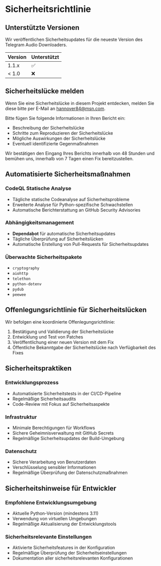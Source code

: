 # Sicherheitsrichtlinie

## Unterstützte Versionen

Wir veröffentlichen Sicherheitsupdates für die neueste Version des Telegram Audio Downloaders.

| Version | Unterstützt          |
| ------- | -------------------- |
| 1.1.x   | :white_check_mark:   |
| < 1.0   | :x:                  |

## Sicherheitslücke melden

Wenn Sie eine Sicherheitslücke in diesem Projekt entdecken, melden Sie diese bitte per E-Mail an hannover84@msn.com.

Bitte fügen Sie folgende Informationen in Ihren Bericht ein:
- Beschreibung der Sicherheitslücke
- Schritte zum Reproduzieren der Sicherheitslücke
- Mögliche Auswirkungen der Sicherheitslücke
- Eventuell identifizierte Gegenmaßnahmen

Wir bestätigen den Eingang Ihres Berichts innerhalb von 48 Stunden und bemühen uns, innerhalb von 7 Tagen einen Fix bereitzustellen.

## Automatisierte Sicherheitsmaßnahmen

### CodeQL Statische Analyse
- Tägliche statische Codeanalyse auf Sicherheitsprobleme
- Erweiterte Analyse für Python-spezifische Schwachstellen
- Automatische Berichterstattung an GitHub Security Advisories

### Abhängigkeitsmanagement
- **Dependabot** für automatische Sicherheitsupdates
- Tägliche Überprüfung auf Sicherheitslücken
- Automatische Erstellung von Pull-Requests für Sicherheitsupdates

### Überwachte Sicherheitspakete
- `cryptography`
- `aiohttp`
- `telethon`
- `python-dotenv`
- `pydub`
- `peewee`

## Offenlegungsrichtlinie für Sicherheitslücken

Wir befolgen eine koordinierte Offenlegungsrichtlinie:
1. Bestätigung und Validierung der Sicherheitslücke
2. Entwicklung und Test von Patches
3. Veröffentlichung einer neuen Version mit dem Fix
4. Öffentliche Bekanntgabe der Sicherheitslücke nach Verfügbarkeit des Fixes

## Sicherheitspraktiken

### Entwicklungsprozess
- Automatisierte Sicherheitstests in der CI/CD-Pipeline
- Regelmäßige Sicherheitsaudits
- Code-Review mit Fokus auf Sicherheitsaspekte

### Infrastruktur
- Minimale Berechtigungen für Workflows
- Sichere Geheimnisverwaltung mit GitHub Secrets
- Regelmäßige Sicherheitsupdates der Build-Umgebung

### Datenschutz
- Sichere Verarbeitung von Benutzerdaten
- Verschlüsselung sensibler Informationen
- Regelmäßige Überprüfung der Datenschutzmaßnahmen

## Sicherheitshinweise für Entwickler

### Empfohlene Entwicklungsumgebung
- Aktuelle Python-Version (mindestens 3.11)
- Verwendung von virtuellen Umgebungen
- Regelmäßige Aktualisierung der Entwicklungstools

### Sicherheitsrelevante Einstellungen
- Aktivierte Sicherheitsfeatures in der Konfiguration
- Regelmäßige Überprüfung der Sicherheitseinstellungen
- Dokumentation aller sicherheitsrelevanten Konfigurationen